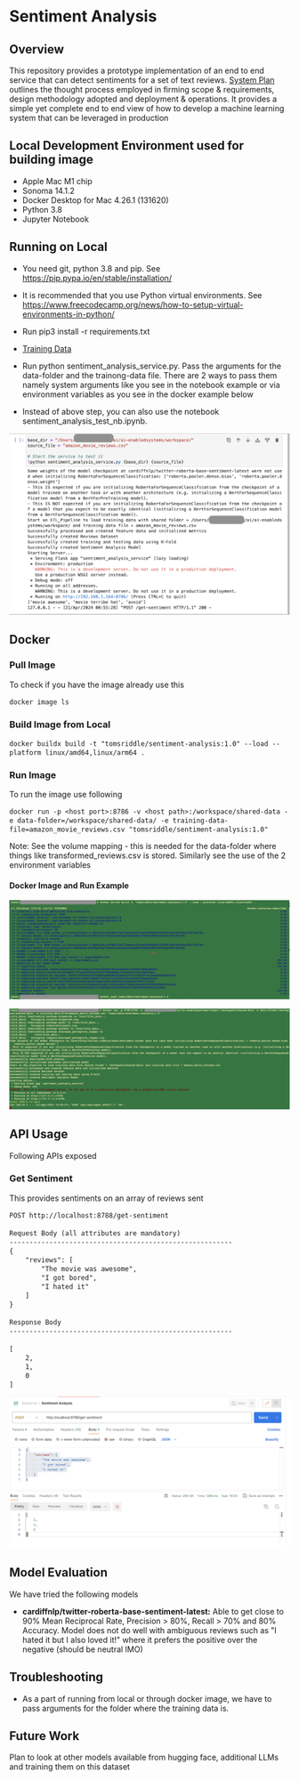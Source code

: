 # Sentiment Analysis

## Overview

This repository provides a prototype implementation of an end to end service that can detect sentiments for a set of text reviews. [System Plan](SystemsPlan.md) outlines the thought process employed in firming scope & requirements, design methodology adopted and deployment & operations. It provides a simple yet complete end to end view of how to develop a machine learning system that can be leveraged in production 

## Local Development Environment used for building image

* Apple Mac M1 chip
* Sonoma 14.1.2
* Docker Desktop for Mac 4.26.1 (131620)
* Python 3.8
* Jupyter Notebook

## Running on Local

* You need git, python 3.8 and pip. See https://pip.pypa.io/en/stable/installation/

* It is recommended that you use Python virtual environments. See https://www.freecodecamp.org/news/how-to-setup-virtual-environments-in-python/

* Run pip3 install -r requirements.txt

* [Training Data](https://livejohnshopkins.sharepoint.com/:u:/r/sites/Course_en_705_603_81_sp24-ejOViSujqfTlP/Shared%20Documents/General/amazon_movie_reviews.csv.zip?csf=1&web=1&e=VkKUPh) 

* Run python sentiment_analysis_service.py. Pass the arguments for the data-folder and the trainong-data file. There are 2 ways to pass them namely system arguments like you see in the notebook example or via environment variables as you see in the docker example below 

* Instead of above step, you can also use the notebook sentiment_analysis_test_nb.ipynb. 

![Image Not Showing](https://github.com/shaileshhemdev/public-images/blob/main/SentimentAnalysisTestingLocal.png?raw=true)

## Docker

### Pull Image


To check if you have the image already use this

```
docker image ls

```

### Build Image from Local

```
docker buildx build -t "tomsriddle/sentiment-analysis:1.0" --load --platform linux/amd64,linux/arm64 .

```


### Run Image

To run the image use following

```
docker run -p <host port>:8786 -v <host path>:/workspace/shared-data -e data-folder=/workspace/shared-data/ -e training-data-file=amazon_movie_reviews.csv "tomsriddle/sentiment-analysis:1.0" 

```

Note: See the volume mapping - this is needed for the data-folder where things like transformed_reviews.csv is stored. Similarly see the use of the 2 environment variables

#### Docker Image and Run Example

![Image Not Showing](https://github.com/shaileshhemdev/public-images/blob/main/SentimentAnalysisImageBuild.png?raw=true)

![Image Not Showing](https://github.com/shaileshhemdev/public-images/blob/main/sentiment-docker-run.png?raw=true)

## API Usage

Following APIs exposed 



### Get Sentiment 

This provides sentiments on an array of reviews sent

```
POST http://localhost:8788/get-sentiment

Request Body (all attributes are mandatory)
--------------------------------------------------------
{
    "reviews": [
        "The movie was awesome",
        "I got bored",
        "I hated it"
    ]
}

Response Body
--------------------------------------------------------

[
    2,
    1,
    0
]

```
![Image Not Showing](https://github.com/shaileshhemdev/public-images/blob/main/get-sentiment-api.png?raw=true)

## Model Evaluation

We have tried the following models

<ul>
    <li>
        <b>cardiffnlp/twitter-roberta-base-sentiment-latest:</b> Able to get close to 90% Mean Reciprocal Rate, Precision > 80%, Recall > 70% and 80% Accuracy. Model does not do well with ambiguous reviews such as "I hated it but I also loved it!" where it prefers the positive over the negative (should be neutral IMO)
    </li>
   
</ul>


## Troubleshooting

* As a part of running from local or through docker image, we have to pass arguments for the folder where the  training data is. 

## Future Work

Plan to look at other models available from hugging face, additional LLMs and training them on this dataset